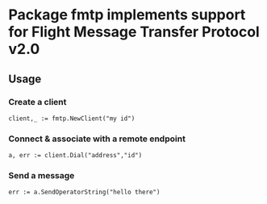 # Package fmtp implements support for Flight Message Transfer Protocol v2.0

## Usage

### Create a client
`client,_ := fmtp.NewClient("my id")`

### Connect & associate with a remote endpoint
`a, err := client.Dial("address","id")`

### Send a message
`err := a.SendOperatorString("hello there")`